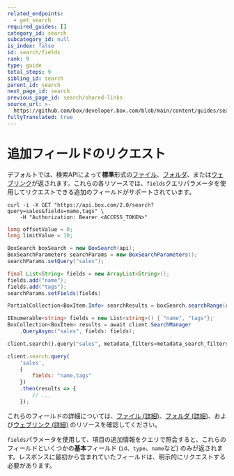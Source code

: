 ```yaml
---
related_endpoints:
  - get_search
required_guides: []
category_id: search
subcategory_id: null
is_index: false
id: search/fields
rank: 9
type: guide
total_steps: 9
sibling_id: search
parent_id: search
next_page_id: search
previous_page_id: search/shared-links
source_url: >-
  https://github.com/box/developer.box.com/blob/main/content/guides/search/fields.md
fullyTranslated: true
---
```

# 追加フィールドのリクエスト

デフォルトでは、検索APIによって**標準**形式の[ファイル](r://file)、[フォルダ](r://folder)、または[ウェブリンク](r://web_link)が返されます。これらの各リソースでは、`fields`クエリパラメータを使用してリクエストできる追加のフィールドがサポートされています。

<Tabs>

<Tab title="cURL">

```curl
curl -i -X GET "https://api.box.com/2.0/search?query=sales&fields=name,tags" \
    -H "Authorization: Bearer <ACCESS_TOKEN>"

```

</Tab>

<Tab title="Java">

```java
long offsetValue = 0;
long limitValue = 10;

BoxSearch boxSearch = new BoxSearch(api);
BoxSearchParameters searchParams = new BoxSearchParameters();
searchParams.setQuery("sales");

final List<String> fields = new ArrayList<String>();
fields.add("name");
fields.add("tags");
searchParams.setFields(fields)

PartialCollection<BoxItem.Info> searchResults = boxSearch.searchRange(offsetValue, limitValue, searchParams);

```

</Tab>

<Tab title=".NET">

```csharp
IEnumerable<string> fields = new List<string>() { "name", "tags"};
BoxCollection<BoxItem> results = await client.SearchManager
    .QueryAsync("sales", fields: fields);

```

</Tab>

<Tab title="Python">

```python
client.search().query("sales", metadata_filters=metadata_search_filters, fields=["name", "tags"])

```

</Tab>

<Tab title="Node">

```js
client.search.query(
    'sales',
    {
        fields: "name,tags"
    })
    .then(results => {
        // ...
    });

```

</Tab>

</Tabs>

<Message info>

これらのフィールドの詳細については、[ファイル (詳細)](r://file--full)、[フォルダ (詳細)](r://folder--full)、および[ウェブリンク (詳細)](r://web_link) のリソースを確認してください。

</Message>

<Message warning>

`fields`パラメータを使用して、項目の追加情報をクエリで照会すると、これらのフィールドといくつかの**基本**フィールド (`id`、`type`、`name`など) のみが返されます。レスポンスに最初から含まれていたフィールドは、明示的にリクエストする必要があります。

</Message>